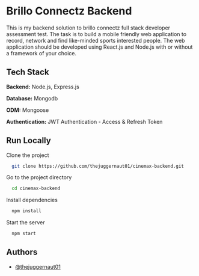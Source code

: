 
# Brillo Connectz Backend

This is my backend solution to brillo connectz full stack developer assessment test. The task is to build a mobile friendly web application to record, network and find like-minded sports interested people. The web application should be developed using React.js and Node.js with or without a framework of your choice.

## Tech Stack

**Backend:** Node.js, Express.js

**Database:** Mongodb

**ODM:** Mongoose

**Authentication:** JWT Authentication - Access & Refresh Token

## Run Locally

Clone the project

```bash
  git clone https://github.com/thejuggernaut01/cinemax-backend.git
```

Go to the project directory

```bash
  cd cinemax-backend
```

Install dependencies

```bash
  npm install
```

Start the server

```bash
  npm start
```


## Authors

- [@thejuggernaut01](https://www.github.com/thejuggernaut01)


